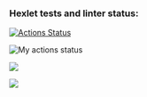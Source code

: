 ### Hexlet tests and linter status:
[![Actions Status](https://github.com/oxtnpi/frontend-project-lvl1/workflows/hexlet-check/badge.svg)](https://github.com/oxtnpi/frontend-project-lvl1/actions)

![My actions status](https://github.com/oxtnpi/frontend-project-lvl1/actions/workflows/github-actions-demo.yml/badge.svg)

<a href="https://codeclimate.com/github/codeclimate/codeclimate/maintainability"><img src="https://api.codeclimate.com/v1/badges/a99a88d28ad37a79dbf6/maintainability" /></a>

<a href="https://asciinema.org/a/wjXCItVVDpA5zhxrzXNt1Ue8r" target="_blank"><img src="https://asciinema.org/a/wjXCItVVDpA5zhxrzXNt1Ue8r.svg" /></a>
